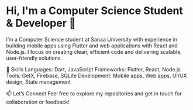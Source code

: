 # Hi, I'm a Computer Science Student & Developer 👋

I’m a Computer Science student at Sanaa University with experience in building mobile apps using Flutter and web applications with React and Node.js.
I focus on creating clean, efficient code and delivering scalable, user-friendly solutions.

🔧 Skills
Languages: Dart, JavaScript 
Frameworks: Flutter, React, Node.js
Tools: GetX, Firebase, SQLite
Development: Mobile apps, Web apps, UI/UX design, State management

📫 Let’s Connect
Feel free to explore my repositories and get in touch for collaboration or feedback!
